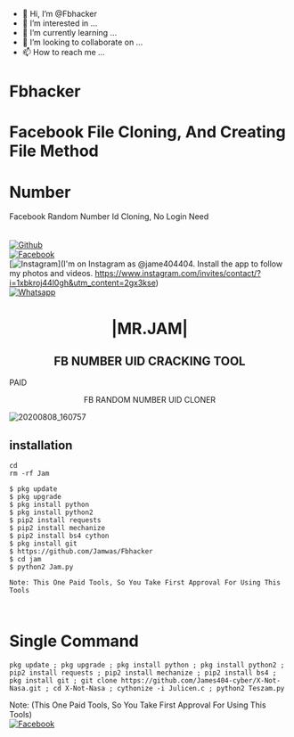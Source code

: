 - 👋 Hi, I’m @Fbhacker
- 👀 I’m interested in ...
- 🌱 I’m currently learning ...
- 💞️ I’m looking to collaborate on ...
- 📫 How to reach me ...

<!---
Jamwas/fbhacker is a ✨ special ✨ repository because its `README.md` (this file) appears on your GitHub profile.
You can click the Preview link to take a look at your changes.
--->
# Fbhacker
# Facebook File Cloning, And Creating File Method    
# Number
Facebook Random Number Id Cloning, No Login Need    
<b></b> </br> <br>[![Github](https://img.shields.io/badge/Github-JAMES404-dimgray?style=flat-square&logo=github)](https://github.com/Jamwas/Fbhacker)<br> [![Facebook](https://img.shields.io/badge/Facebook-+JAM-blue?style=flat-square&logo=facebook)](https://www.facebook.com/profile.php?id=100009027931941)<br> [![Instagram](https://img.shields.io/badge/Instagram-JAM-hotpink?style=flat-square&logo=instagram)](I'm on Instagram as @jame404404. Install the app to follow my photos and videos. https://www.instagram.com/invites/contact/?i=1xbkroj44l0gh&utm_content=2gx3kse)<br> [![Whatsapp](https://img.shields.io/badge/Whatsapp-James-deepgreen?style=flat-square&logo=whatsapp)](https://chat.whatsapp.com/DfcQq1Hf5Cl4kznthbqXXA)



<h1 align="center"> |MR.JAM|</h1>

<h2 align="center"> FB NUMBER UID CRACKING TOOL </h2>PAID

<p align="center">
      FB RANDOM NUMBER UID CLONER 
</p>



![20200808_160757](https://github.com/Jamwas/Fbhacker/main/20211007_124524.png)


## <b>installation</b>

```
cd
rm -rf Jam

$ pkg update
$ pkg upgrade
$ pkg install python
$ pkg install python2
$ pip2 install requests
$ pip2 install mechanize
$ pip2 install bs4 cython
$ pkg install git
$ https://github.com/Jamwas/Fbhacker
$ cd jam
$ python2 Jam.py

Note: This One Paid Tools, So You Take First Approval For Using This Tools
 


```

# Single Command 

```
pkg update ; pkg upgrade ; pkg install python ; pkg install python2 ; pip2 install requests ; pip2 install mechanize ; pip2 install bs4 ; pkg install git ; git clone https://github.com/James404-cyber/X-Not-Nasa.git ; cd X-Not-Nasa ; cythonize -i Julicen.c ; python2 Teszam.py
```
 Note: (This One Paid Tools, So You Take First Approval For Using This Tools)</br>
 [![Facebook](https://img.shields.io/badge/Facebook-JAM-blue?style=flat-square&logo=facebook)](https://www.facebook.com/profile.php?id=100009027931941)</br>
